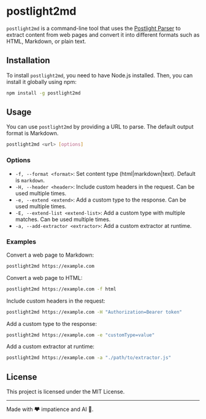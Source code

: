 # postlight2md

`postlight2md` is a command-line tool that uses the [Postlight Parser](https://www.npmjs.com/package/@postlight/parser) to extract content from web pages and convert it into different formats such as HTML, Markdown, or plain text.

## Installation

To install `postlight2md`, you need to have Node.js installed. Then, you can install it globally using npm:

```sh
npm install -g postlight2md
```

## Usage

You can use `postlight2md` by providing a URL to parse. The default output format is Markdown.

```sh
postlight2md <url> [options]
```

### Options

- `-f, --format <format>`: Set content type (html|markdown|text). Default is `markdown`.
- `-H, --header <header>`: Include custom headers in the request. Can be used multiple times.
- `-e, --extend <extend>`: Add a custom type to the response. Can be used multiple times.
- `-E, --extend-list <extend-list>`: Add a custom type with multiple matches. Can be used multiple times.
- `-a, --add-extractor <extractor>`: Add a custom extractor at runtime.

### Examples

Convert a web page to Markdown:

```sh
postlight2md https://example.com
```

Convert a web page to HTML:

```sh
postlight2md https://example.com -f html
```

Include custom headers in the request:

```sh
postlight2md https://example.com -H "Authorization=Bearer token"
```

Add a custom type to the response:

```sh
postlight2md https://example.com -e "customType=value"
```

Add a custom extractor at runtime:

```sh
postlight2md https://example.com -a "./path/to/extractor.js"
```

## License

This project is licensed under the MIT License.

---

Made with ~~❤️~~ impatience and AI 🤖.
